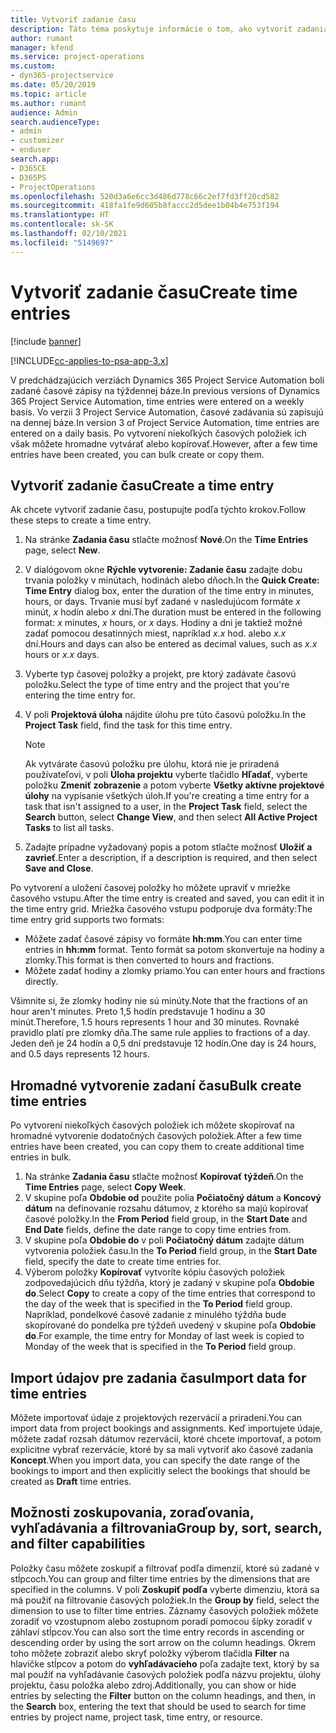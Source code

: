 ```yaml
---
title: Vytvoriť zadanie času
description: Táto téma poskytuje informácie o tom, ako vytvoriť zadania času.
author: rumant
manager: kfend
ms.service: project-operations
ms.custom:
- dyn365-projectservice
ms.date: 05/20/2019
ms.topic: article
ms.author: rumant
audience: Admin
search.audienceType:
- admin
- customizer
- enduser
search.app:
- D365CE
- D365PS
- ProjectOperations
ms.openlocfilehash: 520d3a6e6cc3d486d778c66c2ef7fd3ff20cd582
ms.sourcegitcommit: 418fa1fe9d605b8faccc2d5dee1b04b4e753f194
ms.translationtype: HT
ms.contentlocale: sk-SK
ms.lasthandoff: 02/10/2021
ms.locfileid: "5149697"
---
```

# <a name="create-time-entries"></a><span data-ttu-id="2430f-103">Vytvoriť zadanie času</span><span class="sxs-lookup"><span data-stu-id="2430f-103">Create time entries</span></span>

[!include [banner](../includes/psa-now-project-operations.md)]

[!INCLUDE[cc-applies-to-psa-app-3.x](../includes/cc-applies-to-psa-app-3x.md)]

<span data-ttu-id="2430f-104">V predchádzajúcich verziách Dynamics 365 Project Service Automation boli zadané časové zápisy na týždennej báze.</span><span class="sxs-lookup"><span data-stu-id="2430f-104">In previous versions of Dynamics 365 Project Service Automation, time entries were entered on a weekly basis.</span></span> <span data-ttu-id="2430f-105">Vo verzii 3 Project Service Automation, časové zadávania sú zapisujú na dennej báze.</span><span class="sxs-lookup"><span data-stu-id="2430f-105">In version 3 of Project Service Automation, time entries are entered on a daily basis.</span></span> <span data-ttu-id="2430f-106">Po vytvorení niekoľkých časových položiek ich však môžete hromadne vytvárať alebo kopírovať.</span><span class="sxs-lookup"><span data-stu-id="2430f-106">However, after a few time entries have been created, you can bulk create or copy them.</span></span>

## <a name="create-a-time-entry"></a><span data-ttu-id="2430f-107">Vytvoriť zadanie času</span><span class="sxs-lookup"><span data-stu-id="2430f-107">Create a time entry</span></span>

<span data-ttu-id="2430f-108">Ak chcete vytvoriť zadanie času, postupujte podľa týchto krokov.</span><span class="sxs-lookup"><span data-stu-id="2430f-108">Follow these steps to create a time entry.</span></span>

1. <span data-ttu-id="2430f-109">Na stránke **Zadania času** stlačte možnosť **Nové**.</span><span class="sxs-lookup"><span data-stu-id="2430f-109">On the **Time Entries** page, select **New**.</span></span>
2. <span data-ttu-id="2430f-110">V dialógovom okne **Rýchle vytvorenie: Zadanie času** zadajte dobu trvania položky v minútach, hodinách alebo dňoch.</span><span class="sxs-lookup"><span data-stu-id="2430f-110">In the **Quick Create: Time Entry** dialog box, enter the duration of the time entry in minutes, hours, or days.</span></span> <span data-ttu-id="2430f-111">Trvanie musí byť zadané v nasledujúcom formáte *x* minút, *x* hodín alebo *x* dní.</span><span class="sxs-lookup"><span data-stu-id="2430f-111">The duration must be entered in the following format: *x* minutes, *x* hours, or *x* days.</span></span> <span data-ttu-id="2430f-112">Hodiny a dni je taktiež možné zadať pomocou desatinných miest, napríklad *x.x* hod. alebo *x.x* dní.</span><span class="sxs-lookup"><span data-stu-id="2430f-112">Hours and days can also be entered as decimal values, such as *x.x* hours or *x.x* days.</span></span>
3. <span data-ttu-id="2430f-113">Vyberte typ časovej položky a projekt, pre ktorý zadávate časovú položku.</span><span class="sxs-lookup"><span data-stu-id="2430f-113">Select the type of time entry and the project that you're entering the time entry for.</span></span>
4. <span data-ttu-id="2430f-114">V poli **Projektová úloha** nájdite úlohu pre túto časovú položku.</span><span class="sxs-lookup"><span data-stu-id="2430f-114">In the **Project Task** field, find the task for this time entry.</span></span>

    > [!NOTE]
    > <span data-ttu-id="2430f-115">Ak vytvárate časovú položku pre úlohu, ktorá nie je priradená používateľovi, v poli **Úloha projektu** vyberte tlačidlo **Hľadať**, vyberte položku **Zmeniť zobrazenie** a potom vyberte **Všetky aktívne projektové úlohy** na vypísanie všetkých úloh.</span><span class="sxs-lookup"><span data-stu-id="2430f-115">If you're creating a time entry for a task that isn't assigned to a user, in the **Project Task** field, select the **Search** button, select **Change View**, and then select **All Active Project Tasks** to list all tasks.</span></span>

5. <span data-ttu-id="2430f-116">Zadajte prípadne vyžadovaný popis a potom stlačte možnosť **Uložiť a zavrieť**.</span><span class="sxs-lookup"><span data-stu-id="2430f-116">Enter a description, if a description is required, and then select **Save and Close**.</span></span>

<span data-ttu-id="2430f-117">Po vytvorení a uložení časovej položky ho môžete upraviť v mriežke časového vstupu.</span><span class="sxs-lookup"><span data-stu-id="2430f-117">After the time entry is created and saved, you can edit it in the time entry grid.</span></span> <span data-ttu-id="2430f-118">Mriežka časového vstupu podporuje dva formáty:</span><span class="sxs-lookup"><span data-stu-id="2430f-118">The time entry grid supports two formats:</span></span>

- <span data-ttu-id="2430f-119">Môžete zadať časové zápisy vo formáte **hh:mm**.</span><span class="sxs-lookup"><span data-stu-id="2430f-119">You can enter time entries in **hh:mm** format.</span></span> <span data-ttu-id="2430f-120">Tento formát sa potom skonvertuje na hodiny a zlomky.</span><span class="sxs-lookup"><span data-stu-id="2430f-120">This format is then converted to hours and fractions.</span></span>
- <span data-ttu-id="2430f-121">Môžete zadať hodiny a zlomky priamo.</span><span class="sxs-lookup"><span data-stu-id="2430f-121">You can enter hours and fractions directly.</span></span>

<span data-ttu-id="2430f-122">Všimnite si, že zlomky hodiny nie sú minúty.</span><span class="sxs-lookup"><span data-stu-id="2430f-122">Note that the fractions of an hour aren't minutes.</span></span> <span data-ttu-id="2430f-123">Preto 1,5 hodín predstavuje 1 hodinu a 30 minút.</span><span class="sxs-lookup"><span data-stu-id="2430f-123">Therefore, 1.5 hours represents 1 hour and 30 minutes.</span></span> <span data-ttu-id="2430f-124">Rovnaké pravidlo platí pre zlomky dňa.</span><span class="sxs-lookup"><span data-stu-id="2430f-124">The same rule applies to fractions of a day.</span></span> <span data-ttu-id="2430f-125">Jeden deň je 24 hodín a 0,5 dní predstavuje 12 hodín.</span><span class="sxs-lookup"><span data-stu-id="2430f-125">One day is 24 hours, and 0.5 days represents 12 hours.</span></span>

## <a name="bulk-create-time-entries"></a><span data-ttu-id="2430f-126">Hromadné vytvorenie zadaní času</span><span class="sxs-lookup"><span data-stu-id="2430f-126">Bulk create time entries</span></span>

<span data-ttu-id="2430f-127">Po vytvorení niekoľkých časových položiek ich môžete skopírovať na hromadné vytvorenie dodatočných časových položiek.</span><span class="sxs-lookup"><span data-stu-id="2430f-127">After a few time entries have been created, you can copy them to create additional time entries in bulk.</span></span>

1. <span data-ttu-id="2430f-128">Na stránke **Zadania času** stlačte možnosť **Kopírovať týždeň**.</span><span class="sxs-lookup"><span data-stu-id="2430f-128">On the **Time Entries** page, select **Copy Week**.</span></span>
2. <span data-ttu-id="2430f-129">V skupine poľa **Obdobie od** použite polia **Počiatočný dátum** a **Koncový dátum** na definovanie rozsahu dátumov, z ktorého sa majú kopírovať časové položky.</span><span class="sxs-lookup"><span data-stu-id="2430f-129">In the **From Period** field group, in the **Start Date** and **End Date** fields, define the date range to copy time entries from.</span></span>
3. <span data-ttu-id="2430f-130">V skupine poľa **Obdobie do** v poli **Počiatočný dátum** zadajte dátum vytvorenia položiek času.</span><span class="sxs-lookup"><span data-stu-id="2430f-130">In the **To Period** field group, in the **Start Date** field, specify the date to create time entries for.</span></span>
4. <span data-ttu-id="2430f-131">Výberom položky **Kopírovať** vytvoríte kópiu časových položiek zodpovedajúcich dňu týždňa, ktorý je zadaný v skupine poľa **Obdobie do**.</span><span class="sxs-lookup"><span data-stu-id="2430f-131">Select **Copy** to create a copy of the time entries that correspond to the day of the week that is specified in the **To Period** field group.</span></span> <span data-ttu-id="2430f-132">Napríklad, pondelkové časové zadanie z minulého týždňa bude skopírované do pondelka pre týždeň uvedený v skupine poľa **Obdobie do**.</span><span class="sxs-lookup"><span data-stu-id="2430f-132">For example, the time entry for Monday of last week is copied to Monday of the week that is specified in the **To Period** field group.</span></span>

## <a name="import-data-for-time-entries"></a><span data-ttu-id="2430f-133">Import údajov pre zadania času</span><span class="sxs-lookup"><span data-stu-id="2430f-133">Import data for time entries</span></span>

<span data-ttu-id="2430f-134">Môžete importovať údaje z projektových rezervácií a priradení.</span><span class="sxs-lookup"><span data-stu-id="2430f-134">You can import data from project bookings and assignments.</span></span> <span data-ttu-id="2430f-135">Keď importujete údaje, môžete zadať rozsah dátumov rezervácií, ktoré chcete importovať, a potom explicitne vybrať rezervácie, ktoré by sa mali vytvoriť ako časové zadania **Koncept**.</span><span class="sxs-lookup"><span data-stu-id="2430f-135">When you import data, you can specify the date range of the bookings to import and then explicitly select the bookings that should be created as **Draft** time entries.</span></span>

## <a name="group-by-sort-search-and-filter-capabilities"></a><span data-ttu-id="2430f-136">Možnosti zoskupovania, zoraďovania, vyhľadávania a filtrovania</span><span class="sxs-lookup"><span data-stu-id="2430f-136">Group by, sort, search, and filter capabilities</span></span>

<span data-ttu-id="2430f-137">Položky času môžete zoskupiť a filtrovať podľa dimenzií, ktoré sú zadané v stĺpcoch.</span><span class="sxs-lookup"><span data-stu-id="2430f-137">You can group and filter time entries by the dimensions that are specified in the columns.</span></span> <span data-ttu-id="2430f-138">V poli **Zoskupiť podľa** vyberte dimenziu, ktorá sa má použiť na filtrovanie časových položiek.</span><span class="sxs-lookup"><span data-stu-id="2430f-138">In the **Group by** field, select the dimension to use to filter time entries.</span></span> <span data-ttu-id="2430f-139">Záznamy časových položiek môžete zoradiť vo vzostupnom alebo zostupnom poradí pomocou šípky zoradiť v záhlaví stĺpcov.</span><span class="sxs-lookup"><span data-stu-id="2430f-139">You can also sort the time entry records in ascending or descending order by using the sort arrow on the column headings.</span></span> <span data-ttu-id="2430f-140">Okrem toho môžete zobraziť alebo skryť položky výberom tlačidla **Filter** na hlavičke stĺpcov a potom do **vyhľadávacieho** poľa zadajte text, ktorý by sa mal použiť na vyhľadávanie časových položiek podľa názvu projektu, úlohy projektu, času položka alebo zdroj.</span><span class="sxs-lookup"><span data-stu-id="2430f-140">Additionally, you can show or hide entries by selecting the **Filter** button on the column headings, and then, in the **Search** box, entering the text that should be used to search for time entries by project name, project task, time entry, or resource.</span></span>
